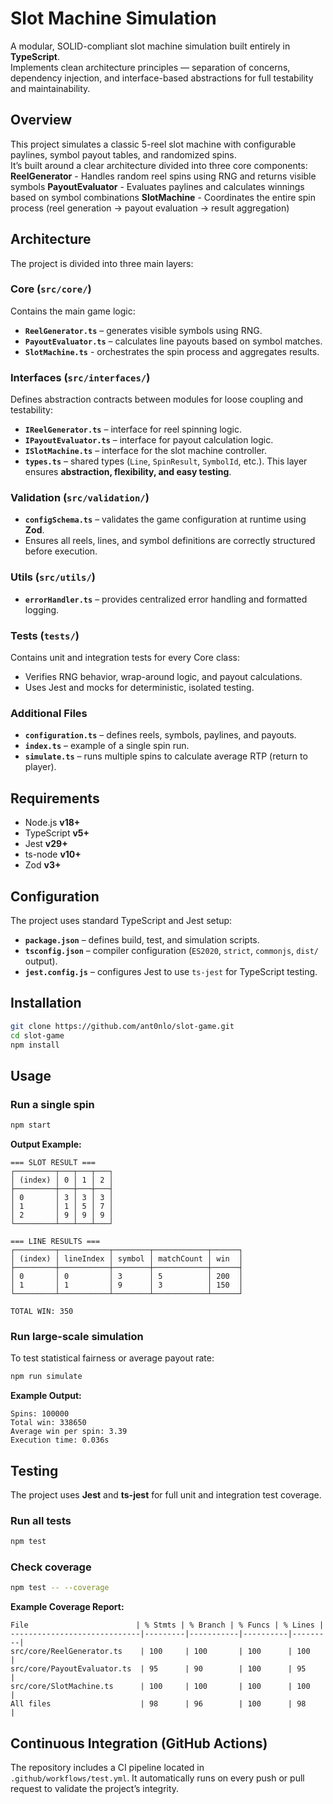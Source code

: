 # Slot Machine Simulation

A modular, SOLID-compliant slot machine simulation built entirely in **TypeScript**.  
Implements clean architecture principles — separation of concerns, dependency injection, and interface-based abstractions for full testability and maintainability.


## Overview

This project simulates a classic 5-reel slot machine with configurable paylines, symbol payout tables, and randomized spins.  
It’s built around a clear architecture divided into three core components:
**ReelGenerator** - Handles random reel spins using RNG and returns visible symbols
**PayoutEvaluator** - Evaluates paylines and calculates winnings based on symbol combinations
**SlotMachine** - Coordinates the entire spin process (reel generation → payout evaluation → result aggregation)


## Architecture

The project is divided into three main layers:

### **Core (`src/core/`)**
Contains the main game logic:
- **`ReelGenerator.ts`** – generates visible symbols using RNG.  
- **`PayoutEvaluator.ts`** – calculates line payouts based on symbol matches.  
- **`SlotMachine.ts`** - orchestrates the spin process and aggregates results.

### **Interfaces (`src/interfaces/`)**
Defines abstraction contracts between modules for loose coupling and testability:
- **`IReelGenerator.ts`** – interface for reel spinning logic.  
- **`IPayoutEvaluator.ts`** – interface for payout calculation logic.  
- **`ISlotMachine.ts`** – interface for the slot machine controller.  
- **`types.ts`** – shared types (`Line`, `SpinResult`, `SymbolId`, etc.).
This layer ensures **abstraction, flexibility, and easy testing**.

### **Validation (`src/validation/`)**
- **`configSchema.ts`** – validates the game configuration at runtime using **Zod**.  
- Ensures all reels, lines, and symbol definitions are correctly structured before execution.

### **Utils (`src/utils/`)**
- **`errorHandler.ts`** – provides centralized error handling and formatted logging.  

### **Tests (`tests/`)**
Contains unit and integration tests for every Core class:
- Verifies RNG behavior, wrap-around logic, and payout calculations.  
- Uses Jest and mocks for deterministic, isolated testing.

### Additional Files
- **`configuration.ts`** – defines reels, symbols, paylines, and payouts.  
- **`index.ts`** – example of a single spin run.  
- **`simulate.ts`** – runs multiple spins to calculate average RTP (return to player).


## Requirements

- Node.js **v18+**
- TypeScript **v5+**
- Jest **v29+**
- ts-node **v10+**
- Zod **v3+**

## Configuration
The project uses standard TypeScript and Jest setup:

- **`package.json`** – defines build, test, and simulation scripts.
- **`tsconfig.json`** – compiler configuration (`ES2020`, `strict`, `commonjs`, `dist/` output).  
- **`jest.config.js`** – configures Jest to use `ts-jest` for TypeScript testing.  


## Installation

```bash
git clone https://github.com/ant0nlo/slot-game.git
cd slot-game
npm install
```


## Usage

### Run a single spin
```bash
npm start
```

**Output Example:**
```
=== SLOT RESULT ===
┌─────────┬───┬───┬───┐
│ (index) │ 0 │ 1 │ 2 │
├─────────┼───┼───┼───┤
│ 0       │ 3 │ 3 │ 3 │
│ 1       │ 1 │ 5 │ 7 │
│ 2       │ 9 │ 9 │ 9 │
└─────────┴───┴───┴───┘

=== LINE RESULTS ===
┌─────────┬───────────┬────────┬────────────┬──────┐
│ (index) │ lineIndex │ symbol │ matchCount │ win  │
├─────────┼───────────┼────────┼────────────┼──────┤
│ 0       │ 0         │ 3      │ 5          │ 200  │
│ 1       │ 1         │ 9      │ 3          │ 150  │
└─────────┴───────────┴────────┴────────────┴──────┘

TOTAL WIN: 350
```

### Run large-scale simulation
To test statistical fairness or average payout rate:
```bash
npm run simulate
```

**Example Output:**
```
Spins: 100000
Total win: 338650
Average win per spin: 3.39
Execution time: 0.036s
```

## Testing

The project uses **Jest** and **ts-jest** for full unit and integration test coverage.

### Run all tests
```bash
npm test
```

### Check coverage
```bash
npm test -- --coverage
```

**Example Coverage Report:**
```
File                        | % Stmts | % Branch | % Funcs | % Lines |
-----------------------------|---------|-----------|----------|---------|
src/core/ReelGenerator.ts    | 100     | 100       | 100      | 100     |
src/core/PayoutEvaluator.ts  | 95      | 90        | 100      | 95      |
src/core/SlotMachine.ts      | 100     | 100       | 100      | 100     |
All files                    | 98      | 96        | 100      | 98      |
```

## Continuous Integration (GitHub Actions)

The repository includes a CI pipeline located in `.github/workflows/test.yml`.
It automatically runs on every push or pull request to validate the project’s integrity.

